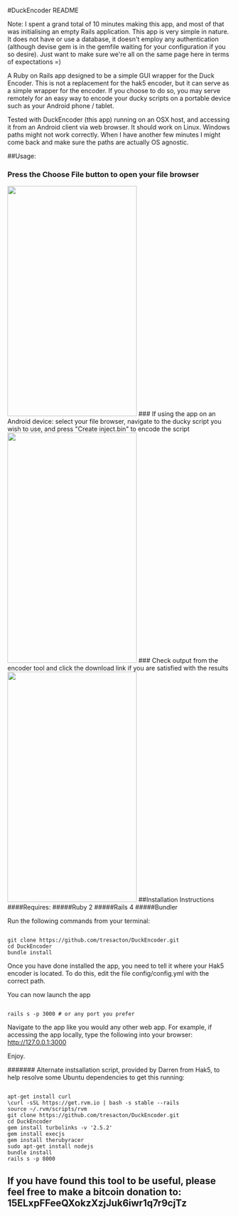 #DuckEncoder README

Note: I spent a grand total of 10 minutes making this app, and most of that was initialising an empty Rails application. This app is very simple in nature. It does not have or use a database, it doesn't employ any authentication (although devise gem is in the gemfile waiting for your configuration if you so desire). Just want to make sure we're all on the same page here in terms of expectations =)

A Ruby on Rails app designed to be a simple GUI wrapper for the Duck Encoder. 
This is not a replacement for the hak5 encoder, but it can serve as a simple wrapper for the encoder. If you choose to do so, you may serve remotely for an easy way to encode your ducky scripts on a portable device such as your Android phone / tablet.

Tested with DuckEncoder (this app) running on an OSX host, and accessing it from an Android client via web browser. It should work on Linux. Windows paths might not work correctly. When I have another few minutes I might come back and make sure the paths are actually OS agnostic.

##Usage:
### Press the Choose File button to open your file browser 
<img style="cursor: zoom-in;" src="https://raw.githubusercontent.com/tresacton/DuckEncoder/master/ReadmeAssets/Duck1.png" width="291" height="518">
### If using the app on an Android device: select your file browser, navigate to the ducky script you wish to use, and press "Create inject.bin" to encode the script
<img style="cursor: zoom-in;" src="https://raw.githubusercontent.com/tresacton/DuckEncoder/master/ReadmeAssets/Duck2.png" width="291" height="518">
### Check output from the encoder tool and click the download link if you are satisfied with the results
<img style="cursor: zoom-in;" src="https://raw.githubusercontent.com/tresacton/DuckEncoder/master/ReadmeAssets/Duck3.png" width="291" height="518">
##Installation Instructions
####Requires: 
#####Ruby 2
#####Rails 4
#####Bundler

Run the following commands from your terminal:
<pre><code>
git clone https://github.com/tresacton/DuckEncoder.git
cd DuckEncoder
bundle install
</code></pre>
Once you have done installed the app, you need to tell it where your Hak5 encoder is located. To do this, edit the file config/config.yml with the correct path.

You can now launch the app
<pre><code>
rails s -p 3000 # or any port you prefer
</code></pre>

Navigate to the app like you would any other web app. For example, if accessing the app locally, type the following into your browser:
http://127.0.0.1:3000

Enjoy.

####### Alternate instsallation script, provided by Darren from Hak5, to help resolve some Ubuntu dependencies to get this running:

<pre><code>
apt-get install curl
\curl -sSL https://get.rvm.io | bash -s stable --rails
source ~/.rvm/scripts/rvm
git clone https://github.com/tresacton/DuckEncoder.git
cd DuckEncoder
gem install turbolinks -v '2.5.2'
gem install execjs
gem install therubyracer
sudo apt-get install nodejs
bundle install
rails s -p 8000
</code></pre>

## If you have found this tool to be useful, please feel free to make a bitcoin donation to: 15ELxpFFeeQXokzXzjJuk6iwr1q7r9cjTz
